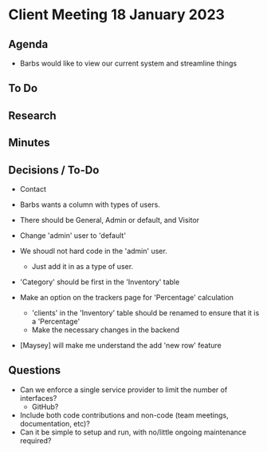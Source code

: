 # Client Meeting 18 January 2023

## Agenda

- Barbs would like to view our current system and streamline things

## To Do

## Research

## Minutes

## Decisions / To-Do

- Contact

- Barbs wants a column with types of users.
- There should be General, Admin or default, and Visitor
- Change 'admin' user to 'default'
- We shoudl not hard code in the 'admin' user.
  - Just add it in as a type of user.
- 'Category' should be first in the 'Inventory' table
- Make an option on the trackers page for 'Percentage' calculation
  - 'clients' in the 'Inventory' table should be renamed to ensure that it is a 'Percentage'
  - Make the necessary changes in the backend
- [Maysey] will make me understand the add 'new row' feature

## Questions

- Can we enforce a single service provider to limit the number of interfaces?
  - GitHub?
- Include both code contributions and non-code (team meetings, documentation, etc)?
- Can it be simple to setup and run, with no/little ongoing maintenance required?
